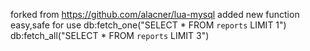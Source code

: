forked from https://github.com/alacner/lua-mysql
added new function easy,safe for use
db:fetch_one("SELECT * FROM `reports` LIMIT 1")
db:fetch_all("SELECT * FROM `reports` LIMIT 3")


